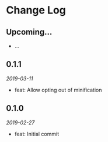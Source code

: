 # Change Log

## Upcoming...

- ... <!-- Add new lines here. Version number will be decided later -->

## 0.1.1

_2019-03-11_

- feat: Allow opting out of minification

## 0.1.0

_2019-02-27_

- feat: Initial commit
